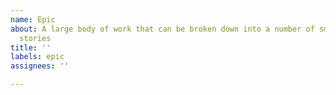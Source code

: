 ```yaml
---
name: Epic
about: A large body of work that can be broken down into a number of smaller user
  stories
title: ''
labels: epic
assignees: ''

---
```



